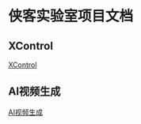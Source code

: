 # 侠客实验室项目文档

## XControl
[XControl](https://github.com/xksoft/xiake_lab_doc/blob/main/xcontrol.md)

## AI视频生成
[AI视频生成](https://github.com/xksoft/xiake_lab_doc/blob/main/videomaker.md)
